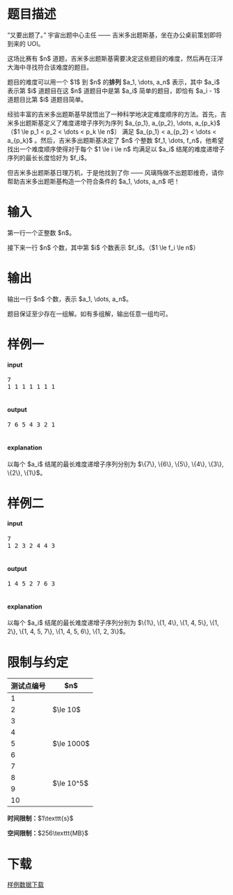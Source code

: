 # 题目描述

<p>“又要出题了。” 宇宙出题中心主任 —— 吉米多出题斯基，坐在办公桌前策划即将到来的 UOI。</p>
<p>这场比赛有 $n$ 道题，吉米多出题斯基需要决定这些题目的难度，然后再在汪洋大海中寻找符合该难度的题目。</p>
<p>题目的难度可以用一个 $1$ 到 $n$ 的<strong>排列</strong> $a_1, \dots, a_n$ 表示，其中 $a_i$ 表示第 $i$ 道题目在这 $n$ 道题目中是第 $a_i$ 简单的题目，即恰有 $a_i - 1$ 道题目比第 $i$ 道题目简单。</p>
<p>经验丰富的吉米多出题斯基早就悟出了一种科学地决定难度顺序的方法。首先，吉米多出题斯基定义了难度递增子序列为序列 $a_{p_1}, a_{p_2}, \dots, a_{p_k}$ （$1 \le p_1 &lt; p_2 &lt; \dots &lt; p_k \le n$） 满足 $a_{p_1} &lt; a_{p_2} &lt; \dots &lt; a_{p_k}$ 。然后，吉米多出题斯基决定了 $n$ 个整数 $f_1, \dots, f_n$，他希望找出一个难度顺序使得对于每个 $1 \le i \le n$ 均满足以 $a_i$ 结尾的难度递增子序列的最长长度恰好为 $f_i$。</p>
<p>但吉米多出题斯基日理万机，于是他找到了你 —— 风璃殇做不出题耶维奇，请你帮助吉米多出题斯基构造一个符合条件的 $a_1, \dots, a_n$ 吧！</p>

# 输入


<p>第一行一个正整数 $n$。</p>
<p>接下来一行 $n$ 个数，其中第 $i$ 个数表示 $f_i$。（$1 \le f_i \le n$）</p>

# 输出


<p>输出一行 $n$ 个数，表示 $a_1, \dots, a_n$。</p>
<p>题目保证至少存在一组解。如有多组解，输出任意一组均可。</p>

# 样例一


<h4>input</h4>
<pre>7
1 1 1 1 1 1 1

</pre>

<h4>output</h4>
<pre>7 6 5 4 3 2 1

</pre>

<h4>explanation</h4>
<p>以每个 $a_i$ 结尾的最长难度递增子序列分别为 $\{7\}, \{6\}, \{5\}, \{4\}, \{3\}, \{2\}, \{1\}$。</p>

# 样例二


<h4>input</h4>
<pre>7
1 2 3 2 4 4 3

</pre>

<h4>output</h4>
<pre>1 4 5 2 7 6 3

</pre>

<h4>explanation</h4>
<p>以每个 $a_i$ 结尾的最长难度递增子序列分别为 $\{1\}, \{1, 4\}, \{1, 4, 5\}, \{1, 2\}, \{1, 4, 5, 7\}, \{1, 4, 5, 6\}, \{1, 2, 3\}$。</p>

# 限制与约定


<div class="table-responsive">
<table class="table table-bordered table-text-center table-vertical-middle"><thead><tr><th>测试点编号</th>
<th>$n$</th>
</tr></thead><tbody><tr><td>1</td><td rowspan="3">$\le 10$</td></tr><tr><td>2</td></tr><tr><td>3</td></tr><tr><td>4</td><td rowspan="3">$\le 1000$</td></tr><tr><td>5</td></tr><tr><td>6</td></tr><tr><td>7</td><td rowspan="4">$\le 10^5$</td></tr><tr><td>8</td></tr><tr><td>9</td></tr><tr><td>10</td></tr></tbody></table></div>

<p><strong>时间限制：</strong>$1\texttt{s}$</p>
<p><strong>空间限制：</strong>$256\texttt{MB}$</p>

# 下载


<p><a href="/download.php?type=problem&amp;id=278">样例数据下载</a></p>
